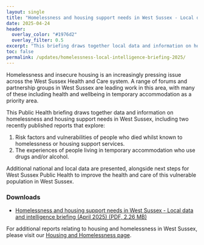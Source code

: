 ```yaml
---
layout: single
title: "Homelessness and housing support needs in West Sussex - Local data and intelligence briefing"
date: 2025-04-24
header: 
  overlay_color: "#1976d2"
  overlay_filter: 0.5
excerpt: "This briefing draws together local data and information on homelessness and housing support needs in West Sussex, including the findings of two recently published reports."
toc: false
permalink: /updates/homelessness-local-intelligence-briefing-2025/
---
```


Homelessness and insecure housing is an increasingly pressing issue across the West Sussex Health and Care system. A range of forums and partnership groups in West Sussex are leading work in this area, with many of these including health and wellbeing in temporary accommodation as a priority area. 

This Public Health briefing draws together data and information on homelessness and housing support needs in West Sussex, including two recently published reports that explore: 
1) Risk factors and vulnerabilities of people who died whilst known to homelessness or housing support services.
2) The experiences of people living in temporary accommodation who use drugs and/or alcohol.

Additional national and local data are presented, alongside next steps for West Sussex Public Health to improve the health and care of this vulnerable population in West Sussex. 

### Downloads

+ [Homelessness and housing support needs in West Sussex - Local data and intelligence briefing (April 2025) (PDF, 2.26 MB)](/assets/core/wsx-homelessness-local-intelligence-briefing-april-2025.pdf)


For additional reports relating to housing and homelessness in West Sussex, please visit our [Housing and Homelessness page](/living-well/housing/).

